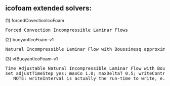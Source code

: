 icofoam extended solvers:
-------------------------
(1) forcedCovectionIcoFoam
<pre>
Forced Convection Incompressible Laminar Flows
</pre>

(2) buoyantIcoFoam-v1
<pre>
Natural Incompressible Laminar Flow with Boussinesq approximation (First Version)
</pre>

(3) vtBuoyantIcoFoam-v1 
<pre>
Time Adjustable Natural Incompressible Laminar Flow with Boussinesq approximation (First Version)
set adjustTimeStep yes; maxCo 1.0; maxDeltaT 0.5; writeControl adjustableRunTime;
   NOTE: writeInterval is actually the run-time to write, e.g. 100 means OF writes at Time = 100.
</pre>
